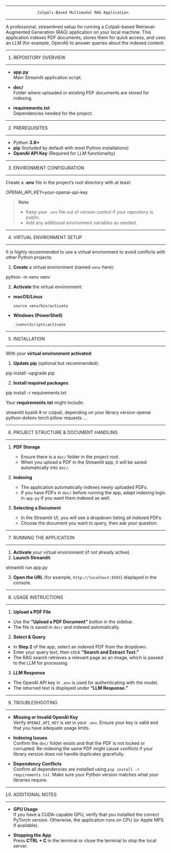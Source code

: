 --------------------------------------------------------------------------------
                  Colpali-Based Multimodal RAG Application
--------------------------------------------------------------------------------

A professional, streamlined setup for running a Colpali-based Retrieval-Augmented Generation (RAG) application on your local machine. This application indexes PDF documents, stores them for quick access, and uses an LLM (for example, OpenAI) to answer queries about the indexed content.

--------------------------------------------------------------------------------
1. REPOSITORY OVERVIEW
--------------------------------------------------------------------------------

- **app.py**  
  Main Streamlit application script.

- **doc/**  
  Folder where uploaded or existing PDF documents are stored for indexing.


- **requirements.txt**  
  Dependencies needed for the project.


--------------------------------------------------------------------------------
2. PREREQUISITES
--------------------------------------------------------------------------------

- Python **3.8+**  
- **pip** (Included by default with most Python installations)  
- **OpenAI API Key** (Required for LLM functionality)


--------------------------------------------------------------------------------
3. ENVIRONMENT CONFIGURATION
--------------------------------------------------------------------------------

Create a **.env** file in the project’s root directory with at least:

OPENAI_API_KEY=your-openai-api-key

> **Note**  
> - Keep your `.env` file out of version control if your repository is public.  
> - Add any additional environment variables as needed.


--------------------------------------------------------------------------------
4. VIRTUAL ENVIRONMENT SETUP
--------------------------------------------------------------------------------

It is highly recommended to use a virtual environment to avoid conflicts with other Python projects:

1. **Create** a virtual environment (named `venv` here):

python -m venv venv

2. **Activate** the virtual environment:
- **macOS/Linux**  
  ```
  source venv/bin/activate
  ```
- **Windows (PowerShell)**  
  ```
  .\venv\Scripts\activate
  ```


--------------------------------------------------------------------------------
5. INSTALLATION
--------------------------------------------------------------------------------

With your **virtual environment activated**:

1. **Update pip** (optional but recommended):

pip install –upgrade pip

2. **Install required packages**:

pip install -r requirements.txt

Your **requirements.txt** might include:

streamlit
byaldi          # or colpali, depending on your library version
openai
python-dotenv
torch
pillow
requests
…

--------------------------------------------------------------------------------
6. PROJECT STRUCTURE & DOCUMENT HANDLING
--------------------------------------------------------------------------------

1. **PDF Storage**  
   - Ensure there is a `doc/` folder in the project root.  
   - When you upload a PDF in the Streamlit app, it will be saved automatically into `doc/`.

2. **Indexing**  
   - The application automatically indexes newly uploaded PDFs.  
   - If you have PDFs in `doc/` before running the app, adapt indexing logic in `app.py` if you want them indexed as well.

3. **Selecting a Document**  
   - In the Streamlit UI, you will see a dropdown listing all indexed PDFs.  
   - Choose the document you want to query, then ask your question.


--------------------------------------------------------------------------------
7. RUNNING THE APPLICATION
--------------------------------------------------------------------------------

1. **Activate** your virtual environment (if not already active).  
2. **Launch Streamlit**:

streamlit run app.py


3. **Open the URL** (for example, `http://localhost:8501`) displayed in the console.


--------------------------------------------------------------------------------
8. USAGE INSTRUCTIONS
--------------------------------------------------------------------------------

1. **Upload a PDF File**  
- Use the **“Upload a PDF Document”** button in the sidebar.  
- The file is saved in `doc/` and indexed automatically.

2. **Select & Query**  
- In **Step 2** of the app, select an indexed PDF from the dropdown.  
- Enter your query text, then click **“Search and Extract Text.”**  
- The RAG search retrieves a relevant page as an image, which is passed to the LLM for processing.

3. **LLM Response**  
- The OpenAI API key in `.env` is used for authenticating with the model.  
- The returned text is displayed under **“LLM Response.”**


--------------------------------------------------------------------------------
9. TROUBLESHOOTING
--------------------------------------------------------------------------------

- **Missing or Invalid OpenAI Key**  
Verify `OPENAI_API_KEY` is set in your `.env`. Ensure your key is valid and that you have adequate usage limits.

- **Indexing Issues**  
Confirm the `doc/` folder exists and that the PDF is not locked or corrupted. Re-indexing the same PDF might cause conflicts if your library version does not handle duplicates gracefully.

- **Dependency Conflicts**  
Confirm all dependencies are installed using `pip install -r requirements.txt`. Make sure your Python version matches what your libraries require.


--------------------------------------------------------------------------------
10. ADDITIONAL NOTES
--------------------------------------------------------------------------------

- **GPU Usage**  
If you have a CUDA-capable GPU, verify that you installed the correct PyTorch version. Otherwise, the application runs on CPU (or Apple MPS if available).

- **Stopping the App**  
Press **CTRL + C** in the terminal or close the terminal to stop the local server.

